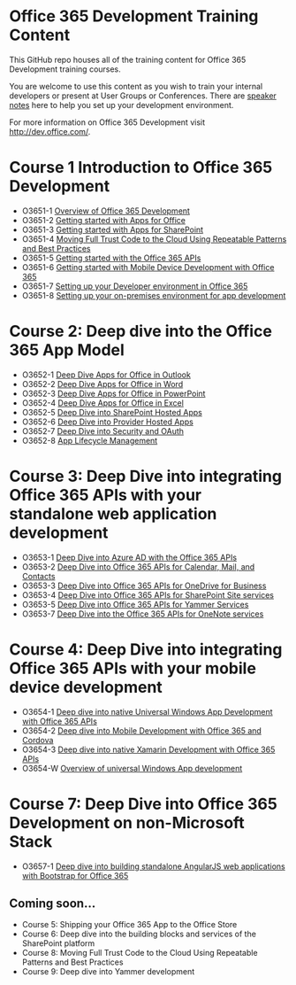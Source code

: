 Office 365 Development Training Content
===============

This GitHub repo houses all of the training content for Office 365 Development training courses. 

You are welcome to use this content as you wish to train your internal developers or present at User Groups or Conferences. There are [speaker notes](/SpeakerNotes.md) here to help you set up your development environment.

For more information on Office 365 Development visit http://dev.office.com/.

# Course 1 Introduction to Office 365 Development #

- O3651-1 [Overview of Office 365 Development](/O3651-1%20Overview%20of%20Office%20365%20Development)
- O3651-2 [Getting started with Apps for Office](/O3651-2%20Getting%20started%20with%20Apps%20for%20Office)
- O3651-3 [Getting started with Apps for SharePoint](/O3651-3%20Getting%20started%20with%20Apps%20for%20SharePoint)
- O3651-4 [Moving Full Trust Code to the Cloud Using Repeatable Patterns and Best Practices](/O3651-4%20Moving%20Full%20Trust%20Code%20to%20the%20cloud%20using%20repeatable%20patterns%20and%20best%20practices)
- O3651-5 [Getting started with the Office 365 APIs](/O3651-5%20Getting%20started%20with%20Office%20365%20APIs)
- O3651-6 [Getting started with Mobile  Device Development with Office 365](/O3651-6%20Getting%20started%20with%20Mobile%20%20Device%20Development%20with%20Office%20365)
- O3651-7 [Setting up your Developer environment in Office 365](/O3651-7%20Setting%20up%20your%20Developer%20environment%20in%20Office%20365)
- O3651-8 [Setting up your on-premises environment for app development](/O3651-8%20Setting%20up%20your%20on-premises%20environment%20for%20app%20development)

# Course 2: Deep dive into the Office 365 App Model #
- O3652-1 [Deep Dive Apps for Office in Outlook](/O3652-1%20Deep%20Dive%20Apps%20for%20Office%20in%20Outlook)
- O3652-2 [Deep Dive Apps for Office in Word](/O3652-2%20Deep%20Dive%20Apps%20for%20Office%20in%20Word)
- O3652-3 [Deep Dive Apps for Office in PowerPoint](/O3652-3%20Deep%20Dive%20Apps%20for%20Office%20in%20PowerPoint)
- O3652-4 [Deep Dive Apps for Office in Excel](/O3652-4%20Deep%20Dive%20Apps%20for%20Office%20in%20Excel)
- O3652-5 [Deep Dive into SharePoint Hosted Apps](/O3652-5%20Deep%20Dive%20into%20SharePoint%20Hosted%20Apps)
- O3652-6 [Deep Dive into Provider Hosted Apps](/O3652-6%20Deep%20Dive%20into%20Provider%20Hosted%20Apps)
- O3652-7 [Deep Dive into Security and OAuth](/O3652-7%20Deep%20Dive%20into%20Security%20and%20OAuth)
- O3652-8 [App Lifecycle Management](/O3652-8%20App%20Lifecycle%20Management)

# Course 3: Deep Dive into integrating Office 365 APIs with your standalone web application development #
- O3653-1 [Deep Dive into Azure AD with the Office 365 APIs](/O3653-1%20Deep%20Dive%20into%20Azure%20AD%20with%20the%20Office%20365%20APIs)
- O3653-2 [Deep Dive into Office 365 APIs for Calendar, Mail, and Contacts](/O3653-2%20Deep%20Dive%20into%20Office%20365%20APIs%20for%20Calendar%2C%20Mail%2C%20and%20Contacts)
- O3653-3 [Deep Dive into Office 365 APIs for OneDrive for Business](/O3653-3%20Deep%20Dive%20into%20Office%20365%20APIs%20for%20OneDrive%20for%20Business)
- O3653-4 [Deep Dive into Office 365 APIs for SharePoint Site services](/O3653-4%20Deep%20Dive%20into%20Office%20365%20APIs%20for%20SharePoint%20Site%20services)
- O3653-5 [Deep Dive into Office 365 APIs for Yammer Services](/O3653-5%20Deep%20Dive%20into%20Office%20365%20APIs%20for%20Yammer%20Services)
- O3653-7 [Deep Dive into the Office 365 APIs for OneNote services](/O3653-7%20Deep%20Dive%20into%20the%20Office%20365%20APIs%20for%20OneNote%20services)

# Course 4: Deep Dive into integrating Office 365 APIs with your mobile device development #
- O3654-1 [Deep dive into native Universal Windows App Development with Office 365 APIs](/O3654-1%20Deep%20dive%20into%20native%20Universal%20Windows%20App%20Development%20with%20Office%20365%20APIs)
- O3654-2 [Deep dive into Mobile Development with Office 365 and Cordova](/O3654-2%20Deep%20dive%20into%20Mobile%20Development%20with%20Office%20365%20and%20Cordova)
- O3654-3 [Deep dive into native Xamarin Development with Office 365 APIs](/O3654-3%20Deep%20dive%20into%20native%20Xamarin%20Development%20with%20Office%20365%20APIs)
- O3654-W [Overview of universal Windows App development](/O3654-W%20Overview%20of%20universal%20Windows%20App%20development)

# Course 7: Deep Dive into Office 365 Development on non-Microsoft Stack #
- O3657-1 [Deep dive into building standalone AngularJS web applications with Bootstrap for Office 365](/O3657-1%20Deep%20dive%20into%20building%20standalone%20AngularJS%20web%20applications%20with%20Bootstrap%20for%20Office%20365)

## Coming soon... ##
- Course 5: Shipping your Office 365 App to the Office Store
- Course 6: Deep dive into the building blocks and services of the SharePoint platform
- Course 8: Moving Full Trust Code to the Cloud Using Repeatable Patterns and Best Practices 
- Course 9: Deep dive into Yammer development


